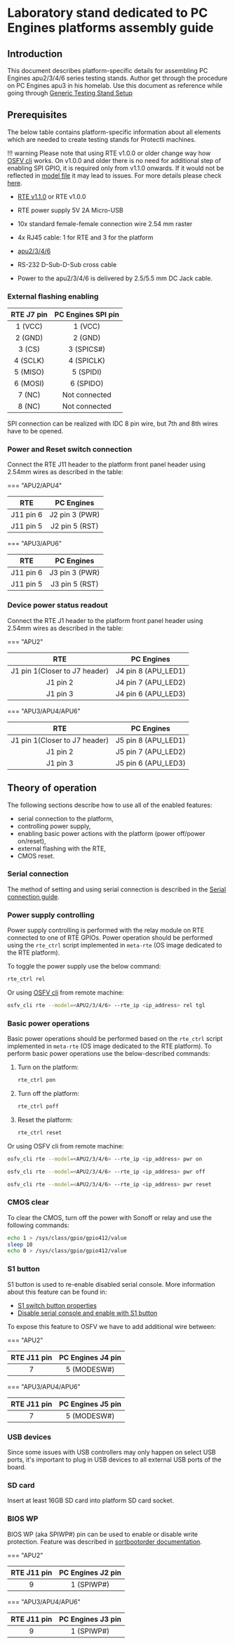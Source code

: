 # Laboratory stand dedicated to PC Engines platforms assembly guide

## Introduction

This document describes platform-specific details for assembling PC Engines
apu2/3/4/6 series testing stands. Author get through the procedure on PC
Engines apu3 in his homelab. Use this document as reference while going through
[Generic Testing Stand
Setup](../../unified-test-documentation/generic-testing-stand-setup.md)

## Prerequisites

The below table contains platform-specific information about all elements which
are needed to create testing stands for Protectli machines.

!!! warning
    Please note that using RTE v1.0.0 or older change way how [OSFV
    cli](https://github.com/Dasharo/osfv-scripts/blob/main/osfv_cli/src/osfv/libs/rte.py#L284)
    works. On v1.0.0 and older there is no need for additional step of enabling SPI GPIO,
    it is required only from v1.1.0 onwards. If it would not be reflected in [model
    file](https://github.com/Dasharo/osfv-scripts/tree/main/osfv_cli/src/osfv/models)
    it may lead to issues. For more details please check
    [here](https://github.com/Dasharo/osfv-scripts/issues/86).

* [RTE
v1.1.0](https://shop.3mdeb.com/shop/open-source-hardware/open-source-hardware-3mdeb/rte/)
or RTE v1.0.0
* RTE power supply 5V 2A Micro-USB
* 10x standard female-female connection wire 2.54 mm raster
* 4x RJ45 cable: 1 for RTE and 3 for the platform

* [apu2/3/4/6](https://www.pcengines.ch/apu2.htm)

* RS-232 D-Sub-D-Sub cross cable
* Power to the apu2/3/4/6 is delivered by 2.5/5.5 mm DC Jack cable.

### External flashing enabling

| RTE J7 pin        | PC Engines SPI pin  |
|:-----------------:|:-------------------:|
| 1 (VCC)           | 1 (VCC)             |
| 2 (GND)           | 2 (GND)             |
| 3 (CS)            | 3 (SPICS#)          |
| 4 (SCLK)          | 4 (SPICLK)          |
| 5 (MISO)          | 5 (SPIDI)           |
| 6 (MOSI)          | 6 (SPIDO)           |
| 7 (NC)            | Not connected       |
| 8 (NC)            | Not connected       |

SPI connection can be realized with IDC 8 pin wire, but 7th and 8th wires
have to be opened.

### Power and Reset switch connection

Connect the RTE J11 header to the platform front panel header using 2.54mm
wires as described in the table:

=== "APU2/APU4"

| RTE       | PC Engines             |
|:---------:|:----------------------:|
| J11 pin 6 | J2 pin 3 (PWR)         |
| J11 pin 5 | J2 pin 5 (RST)         |

=== "APU3/APU6"

| RTE       | PC Engines             |
|:---------:|:----------------------:|
| J11 pin 6 | J3 pin 3 (PWR)         |
| J11 pin 5 | J3 pin 5 (RST)         |

### Device power status readout

Connect the RTE J1 header to the platform front panel header using 2.54mm
wires as described in the table:

=== "APU2"

| RTE                             | PC Engines             |
|:-------------------------------:|:----------------------:|
| J1 pin 1(Closer to J7 header)   | J4 pin 8 (APU_LED1)    |
| J1 pin 2                        | J4 pin 7 (APU_LED2)    |
| J1 pin 3                        | J4 pin 6 (APU_LED3)    |

=== "APU3/APU4/APU6"

| RTE                             | PC Engines             |
|:-------------------------------:|:----------------------:|
| J1 pin 1(Closer to J7 header)   | J5 pin 8 (APU_LED1)    |
| J1 pin 2                        | J5 pin 7 (APU_LED2)    |
| J1 pin 3                        | J5 pin 6 (APU_LED3)    |


## Theory of operation

The following sections describe how to use all of the enabled features:

* serial connection to the platform,
* controlling power supply,
* enabling basic power actions with the platform (power off/power on/reset),
* external flashing with the RTE,
* CMOS reset.

### Serial connection

The method of setting and using serial connection is described in the
[Serial connection guide](../../transparent-validation/rte/v1.1.0/serial-port-connection-guide.md).

### Power supply controlling

Power supply controlling is performed with the relay module on RTE
connected to one of RTE GPIOs. Power operation should be performed using
the `rte_ctrl` script implemented in `meta-rte` (OS image dedicated to the
RTE platform).

To toggle the power supply use the below command:

```bash
rte_ctrl rel
```

Or using [OSFV cli](https://github.com/Dasharo/osfv-scripts) from remote
machine:

```sh
osfv_cli rte --model=<APU2/3/4/6> --rte_ip <ip_address> rel tgl
```

### Basic power operations

Basic power operations should be performed based on the `rte_ctrl` script
implemented in `meta-rte` (OS image dedicated to the RTE platform). To perform
basic power operations use the below-described commands:

1. Turn on the platform:

    ```bash
    rte_ctrl pon
    ```

1. Turn off the platform:

    ```bash
    rte_ctrl poff
    ```

1. Reset the platform:

    ```bash
    rte_ctrl reset
    ```

Or using OSFV cli from remote machine:

```sh
osfv_cli rte --model=<APU2/3/4/6> --rte_ip <ip_address> pwr on
```

```sh
osfv_cli rte --model=<APU2/3/4/6> --rte_ip <ip_address> pwr off
```

```sh
osfv_cli rte --model=<APU2/3/4/6> --rte_ip <ip_address> pwr reset
```

### CMOS clear

To clear the CMOS, turn off the power with Sonoff or relay and use the
following commands:

```bash
echo 1 > /sys/class/gpio/gpio412/value
sleep 10
echo 0 > /sys/class/gpio/gpio412/value
```

### S1 button

S1 button is used to re-enable disabled serial console. More information about
this feature can be found in:

* [S1 switch button properties](https://pcengines.github.io/apu2-documentation/gpios/#s1-switch-button)
* [Disable serial console and enable with S1 button](https://pcengines.github.io/apu2-documentation/theory-of-operation/#pc-engines-apu-firmware-features)

To expose this feature to OSFV we have to add additional wire between:

=== "APU2"

| RTE J11 pin       | PC Engines J4 pin   |
|:-----------------:|:-------------------:|
| 7                 | 5 (MODESW#)         |

=== "APU3/APU4/APU6"

| RTE J11 pin       | PC Engines J5 pin   |
|:-----------------:|:-------------------:|
| 7                 | 5 (MODESW#)         |

### USB devices

Since some issues with USB controllers may only happen on select USB ports,
it's important to plug in USB devices to all external USB ports of the board.

### SD card

Insert at least 16GB SD card into platform SD card socket.

### BIOS WP

BIOS WP (aka SPIWP#) pin can be used to enable or disable write protection.
Feature was described in [sortbootorder
documentation](https://github.com/pcengines/sortbootorder?tab=readme-ov-file#bios-wp-option).

=== "APU2"

| RTE J11 pin       | PC Engines J2 pin   |
|:-----------------:|:-------------------:|
| 9                 | 1 (SPIWP#)          |

=== "APU3/APU4/APU6"

| RTE J11 pin       | PC Engines J3 pin   |
|:-----------------:|:-------------------:|
| 9                 | 1 (SPIWP#)          |
